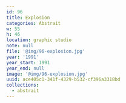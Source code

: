 ```yaml
---
id: 96
title: Explosion
categories: Abstrait
w: 55
h: 46
location: graphic studio
note: null
file: '@img/96-explosion.jpg'
year: '1991'
year_start: 1991
year_end: null
image: '@img/96-explosion.jpg'
uuid: ace405c1-341f-4329-b532-cf396a3318bd
collections:
  - abstrait
---
```


